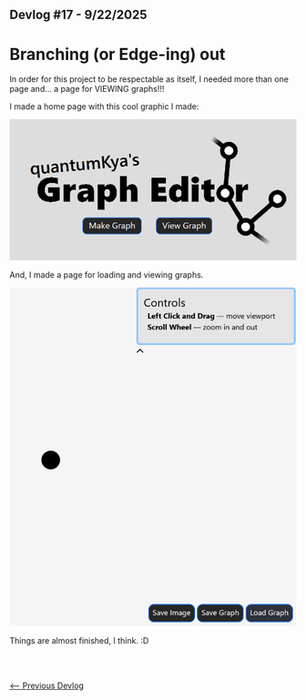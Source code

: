 ## Devlog #17 - 9/22/2025
# Branching (or Edge-ing) out

In order for this project to be respectable as itself, I needed more than one page and... a page for VIEWING graphs!!!

I made a home page with this cool graphic I made:

![Graph Editor Logo](img/devlog_17_logo.png)

And, I made a page for loading and viewing graphs.

![View Page](img/devlog_17_viewer.png)

Things are almost finished, I think. :D

<br>
<br>

[<-- Previous Devlog](DEVLOG_16.md)<!--   [Next Devlog --\>](DEVLOG_18.md)-->